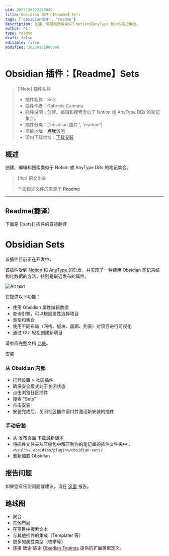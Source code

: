 ```yaml
---
uid: 2023120522270049
title: Obsidian 插件：【Readme】Sets
tags: ['obsidian插件', 'readme']
description: 创建、编辑和搜索类似于Notion或AnyType DBs的笔记集合。
author: AI
type: readme
draft: false
editable: false
modified: 20230101000000
---
```


# Obsidian 插件：【Readme】Sets

> [!Note] 插件名片
> - 插件名称：Sets
> - 插件作者：Gabriele Cannata
> - 插件说明：创建、编辑和搜索类似于 Notion 或 AnyType DBs 的笔记集合。
> - 插件分类：['obsidian 插件 ', 'readme']
> - 项目地址：[点我访问](https://github.com/Canna71/obsidian-sets)
> - 国内下载地址：[下载安装](https://pkmer.cn/products/plugin/pluginMarket/?sets)

## 概述

创建、编辑和搜索类似于 Notion 或 AnyType DBs 的笔记集合。

> [!tip] 原文出处
>
>下面自述文件的来源于 [Readme](https://ghproxy.net/https://raw.githubusercontent.com/Canna71/obsidian-sets/main/README.md)

---

## Readme(翻译）

下面是 [[sets]] 插件的自述翻译

# Obsidian Sets

该插件目前正在开发中。

该插件受到 [Notion](https://www.notion.so) 和 [AnyType](https://anytype.io) 的启发，并实现了一种使用 Obsidian 笔记来结构化数据的方法，特别是最近发布的属性。

![Alt text](image.png)

它提供以下功能：

- 使用 Obsidian 属性编辑数据
- 查询引擎，可以根据属性选择项目
- 类型和集合
- 使用不同布局（网格、板块、画廊、列表）对项目进行可视化
- 通过 GUI 轻松创建新项目

请参阅完整文档 [此处](docs/doc.md)。

安装

### 从 Obsidian 内部

- 打开设置 > 社区插件
- 确保安全模式处于关闭状态
- 点击浏览社区插件
- 搜索 "Sets"
- 点击安装
- 安装完成后，关闭社区插件窗口并激活新安装的插件

### 手动安装

- 从 [发布页面](https://github.com/Canna71/obsidian-sets/issues) 下载最新版本
- 将插件文件夹从压缩包中解压到你的笔记库的插件文件夹中：`<vault>/.obsidian/plugins/obsidian-sets/`
- 重新加载 Obsidian

## 报告问题

如果您有任何问题或建议，请在 [这里](https://github.com/Canna71/obsidian-sets/issues) 报告。

## 路线图

- 聚合
- 其他布局
- 在项目中搜索文本
- 与其他插件的集成（Templater 等）
- 更多的属性类型（枚举等）
- 连接
致谢
感谢 [Obsidian Typings](https://github.com/Fevol/obsidian-typings) 提供的扩展类型定义。



